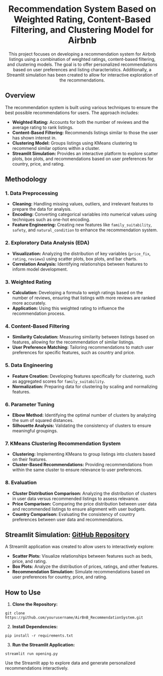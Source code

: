 <h1 align="center">Recommendation System Based on Weighted Rating, Content-Based Filtering, and Clustering Model for Airbnb</h1>

<p align="center">
This project focuses on developing a recommendation system for Airbnb listings using a combination of weighted ratings, content-based filtering, and clustering models. The goal is to offer personalized recommendations based on user preferences and listing characteristics. Additionally, a Streamlit simulation has been created to allow for interactive exploration of the recommendations.
</p>

<h2>Overview</h2>

<p>
The recommendation system is built using various techniques to ensure the best possible recommendations for users. The approach includes:
</p>
<ul>
  <li><b>Weighted Rating:</b> Accounts for both the number of reviews and the average rating to rank listings.</li>
  <li><b>Content-Based Filtering:</b> Recommends listings similar to those the user has shown interest in.</li>
  <li><b>Clustering Model:</b> Groups listings using KMeans clustering to recommend similar options within a cluster.</li>
  <li><b>Streamlit Simulation:</b> Provides an interactive platform to explore scatter plots, box plots, and recommendations based on user preferences for country, price, and rating.</li>
</ul>

<h2>Methodology</h2>

<h3>1. Data Preprocessing</h3>
<ul>
  <li><b>Cleaning:</b> Handling missing values, outliers, and irrelevant features to prepare the data for analysis.</li>
  <li><b>Encoding:</b> Converting categorical variables into numerical values using techniques such as one-hot encoding.</li>
  <li><b>Feature Engineering:</b> Creating new features like <code>family_suitability</code>, <code>safety</code>, and <code>natural_condition</code> to enhance the recommendation system.</li>
</ul>

<h3>2. Exploratory Data Analysis (EDA)</h3>
<ul>
  <li><b>Visualization:</b> Analyzing the distribution of key variables (<code>price_fix</code>, <code>rating</code>, <code>reviews</code>) using scatter plots, box plots, and bar charts.</li>
  <li><b>Correlation Analysis:</b> Identifying relationships between features to inform model development.</li>
</ul>

<h3>3. Weighted Rating</h3>
<ul>
  <li><b>Calculation:</b> Developing a formula to weigh ratings based on the number of reviews, ensuring that listings with more reviews are ranked more accurately.</li>
  <li><b>Application:</b> Using this weighted rating to influence the recommendation process.</li>
</ul>

<h3>4. Content-Based Filtering</h3>
<ul>
  <li><b>Similarity Calculation:</b> Measuring similarity between listings based on features, allowing for the recommendation of similar listings.</li>
  <li><b>User Preference Matching:</b> Tailoring recommendations to match user preferences for specific features, such as country and price.</li>
</ul>

<h3>5. Data Engineering</h3>
<ul>
  <li><b>Feature Creation:</b> Developing features specifically for clustering, such as aggregated scores for <code>family_suitability</code>.</li>
  <li><b>Normalization:</b> Preparing data for clustering by scaling and normalizing features.</li>
</ul>

<h3>6. Parameter Tuning</h3>
<ul>
  <li><b>Elbow Method:</b> Identifying the optimal number of clusters by analyzing the sum of squared distances.</li>
  <li><b>Silhouette Analysis:</b> Validating the consistency of clusters to ensure meaningful groupings.</li>
</ul>

<h3>7. KMeans Clustering Recommendation System</h3>
<ul>
  <li><b>Clustering:</b> Implementing KMeans to group listings into clusters based on their features.</li>
  <li><b>Cluster-Based Recommendations:</b> Providing recommendations from within the same cluster to ensure relevance to user preferences.</li>
</ul>

<h3>8. Evaluation</h3>
<ul>
  <li><b>Cluster Distribution Comparison:</b> Analyzing the distribution of clusters in user data versus recommended listings to assess relevance.</li>
  <li><b>Price Comparison:</b> Comparing the price distribution between user data and recommended listings to ensure alignment with user budgets.</li>
  <li><b>Country Comparison:</b> Evaluating the consistency of country preferences between user data and recommendations.</li>
</ul>

<h2>Streamlit Simulation: <a href="https://github.com/jvontama96/AirBnB_RecommendationSystem/tree/main/Streamlit%20File">GitHub Repository</a></h2>

<p>
A Streamlit application was created to allow users to interactively explore:
</p>
<ul>
  <li><b>Scatter Plots:</b> Visualize relationships between features such as beds, price, and rating.</li>
  <li><b>Box Plots:</b> Analyze the distribution of prices, ratings, and other features.</li>
  <li><b>Recommendation Simulation:</b> Simulate recommendations based on user preferences for country, price, and rating.</li>
</ul>

<h2>How to Use</h2>

<ol>
  <li><b>Clone the Repository:</b></li>
</ol>
<pre>
<code>git clone https://github.com/yourusername/AirBnB_RecommendationSystem.git</code>
</pre>

<ol start="2">
  <li><b>Install Dependencies:</b></li>
</ol>
<pre>
<code>pip install -r requirements.txt</code>
</pre>

<ol start="3">
  <li><b>Run the Streamlit Application:</b></li>
</ol>
<pre>
<code>streamlit run opening.py</code>
</pre>

<p>
Use the Streamlit app to explore data and generate personalized recommendations interactively.
</p>
